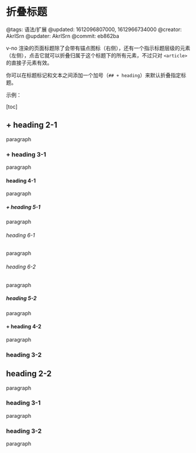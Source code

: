 # 折叠标题

@tags: 语法/扩展
@updated: 1612096807000, 1612966734000
@creator: AkrISrn
@updater: AkrISrn
@commit: eb862ba

v-no 渲染的页面标题除了会带有锚点图标（右侧），还有一个指示标题层级的元素（左侧），点击它就可以折叠归属于这个标题下的所有元素，不过只对 `<article>` 的直接子元素有效。

你可以在标题标记和文本之间添加一个加号（`## + heading`）来默认折叠指定标题。

示例：

[toc]

## + heading 2-1

paragraph

### + heading 3-1

paragraph

#### heading 4-1

paragraph

##### + heading 5-1

paragraph

###### heading 6-1

paragraph

###### heading 6-2

paragraph

##### heading 5-2

paragraph

#### + heading 4-2

paragraph

### heading 3-2

## heading 2-2

paragraph

### heading 3-1

paragraph

### heading 3-2

paragraph
